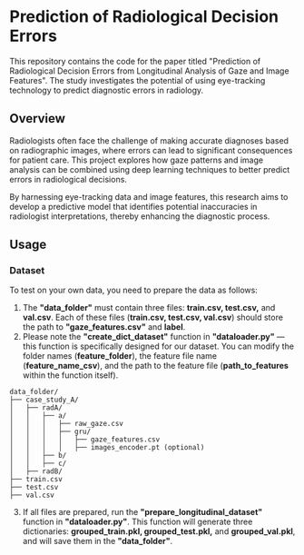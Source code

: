 # Prediction of Radiological Decision Errors 

This repository contains the code for the paper titled "Prediction of Radiological Decision Errors from Longitudinal Analysis of Gaze and Image Features". The study investigates the potential of using eye-tracking technology to predict diagnostic errors in radiology.

## Overview

Radiologists often face the challenge of making accurate diagnoses based on radiographic images, where errors can lead to significant consequences for patient care. This project explores how gaze patterns and image analysis can be combined using deep learning techniques to better predict errors in radiological decisions.

By harnessing eye-tracking data and image features, this research aims to develop a predictive model that identifies potential inaccuracies in radiologist interpretations, thereby enhancing the diagnostic process.

## Usage

### Dataset

To test on your own data, you need to prepare the data as follows:

1. The **"data_folder"** must contain three files: **train.csv, test.csv,** and **val.csv**. Each of these files (**train.csv, test.csv, val.csv**) should store the path to **"gaze_features.csv"** and **label**.
2. Please note the **"create_dict_dataset"** function in **"dataloader.py"** — this function is specifically designed for our dataset. You can modify the folder names (**feature_folder**), the feature file name (**feature_name_csv**), and the path to the feature file (**path_to_features** within the function itself).

```
data_folder/
├── case_study_A/
│   ├── radA/
│   │   ├── a/
│   │   │   ├── raw_gaze.csv
│   │   │   ├── gru/
│   │   │   │   ├── gaze_features.csv
│   │   │   │   ├── images_encoder.pt (optional)
│   │   ├── b/
│   │   ├── c/
│   ├── radB/
├── train.csv
├── test.csv
├── val.csv
```
3. If all files are prepared, run the **"prepare_longitudinal_dataset"** function in **"dataloader.py"**. This function will generate three dictionaries: **grouped_train.pkl, grouped_test.pkl,** and **grouped_val.pkl**, and will save them in the **"data_folder"**.


